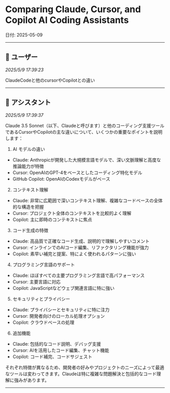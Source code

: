 # Comparing Claude, Cursor, and Copilot AI Coding Assistants

日付: 2025-05-09

---

## 👤 ユーザー
*2025/5/9 17:39:23*

ClaudeCodeと他のcursorやCopilotとの違い

---

## 🤖 アシスタント
*2025/5/9 17:39:37*

Claude 3.5 Sonnet（以下、Claudeと呼びます）と他のコーディング支援ツールであるCursorやCopilotの主な違いについて、いくつかの重要なポイントを説明します：

1. AI モデルの違い
- Claude: Anthropicが開発した大規模言語モデルで、深い文脈理解と高度な推論能力が特徴
- Cursor: OpenAIのGPT-4をベースとしたコーディング特化モデル
- GitHub Copilot: OpenAIのCodexモデルがベース

2. コンテキスト理解
- Claude: 非常に広範囲で深いコンテキスト理解、複雑なコードベースの全体的な構造を把握
- Cursor: プロジェクト全体のコンテキストを比較的よく理解
- Copilot: 主に即時のコンテキストに焦点

3. コード生成の特徴
- Claude: 高品質で正確なコード生成、説明的で理解しやすいコメント
- Cursor: インラインでのAIコード編集、リファクタリング機能が強力
- Copilot: 素早い補完と提案、特によく使われるパターンに強い

4. プログラミング言語のサポート
- Claude: ほぼすべての主要プログラミング言語で高パフォーマンス
- Cursor: 主要言語に対応
- Copilot: JavaScriptなどウェブ関連言語に特に強い

5. セキュリティとプライバシー
- Claude: プライバシーとセキュリティに特に注力
- Cursor: 開発者向けのローカル処理オプション
- Copilot: クラウドベースの処理

6. 追加機能
- Claude: 包括的なコード説明、デバッグ支援
- Cursor: AIを活用したコード編集、チャット機能
- Copilot: コード補完、コードサジェスト

それぞれ特徴が異なるため、開発者の好みやプロジェクトのニーズによって最適なツールは変わってきます。Claudeは特に複雑な問題解決と包括的なコード理解に強みがあります。

---
